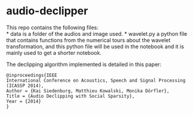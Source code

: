 # audio-declipper

This repo contains the following files: </br>
	* data is a folder of the audios and image used.
	* wavelet.py a python file that contains functions from the numerical tours about the wavelet transformation, and this python file will be used in the notebook and it is mainly used to get a shorter notebook. </br>

The declipping algorithm implemented is detailed in this paper:

	@inproceedings{IEEE
	International Conference on Acoustics, Speech and Signal Processing (ICASSP 2014),
	Author = {Kai Siedenburg, Matthieu Kowalski, Monika Dörfler},
	Title = {Audio Declipping with Social Sparsity},
	Year = {2014}
	}
